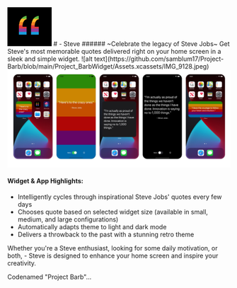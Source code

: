 <img src="https://github.com/samblum17/Project-Barb/blob/main/Project_BarbWidget/Assets.xcassets/-%20Steve%20Logo.png" width="100">
# - Steve
###### ~Celebrate the legacy of Steve Jobs~
Get Steve's most memorable quotes delivered right on your home screen in a sleek and simple widget.
![alt text](https://github.com/samblum17/Project-Barb/blob/main/Project_BarbWidget/Assets.xcassets/IMG_9128.jpeg)
<img src="https://github.com/samblum17/Project-Barb/blob/main/Project_BarbWidget/Assets.xcassets/IMG_9128.jpeg" width="900">

#### Widget & App Highlights:
- Intelligently cycles through inspirational Steve Jobs' quotes every few days 
- Chooses quote based on selected widget size (available in small, medium, and large configurations)
- Automatically adapts theme to light and dark mode
- Delivers a throwback to the past with a stunning retro theme

Whether you're a Steve enthusiast, looking for some daily motivation, or both, - Steve is designed to enhance your home screen and inspire your creativity.

Codenamed "Project Barb"...
